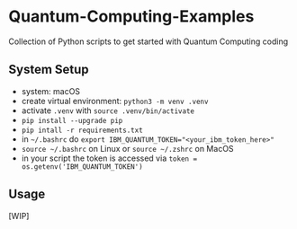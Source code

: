 # Quantum-Computing-Examples
Collection of Python scripts to get started with Quantum Computing coding

## System Setup
 - system: macOS
 - create virtual environment: `python3 -m venv .venv`
 - activate `.venv` with `source .venv/bin/activate`
 - `pip install --upgrade pip`
 - `pip intall -r requirements.txt`
 - in `~/.bashrc` do `export IBM_QUANTUM_TOKEN="<your_ibm_token_here>"`
 - `source ~/.bashrc` on Linux or `source ~/.zshrc` on MacOS
 - in your script the token is accessed via `token = os.getenv('IBM_QUANTUM_TOKEN')`

 ## Usage
 [WIP]
